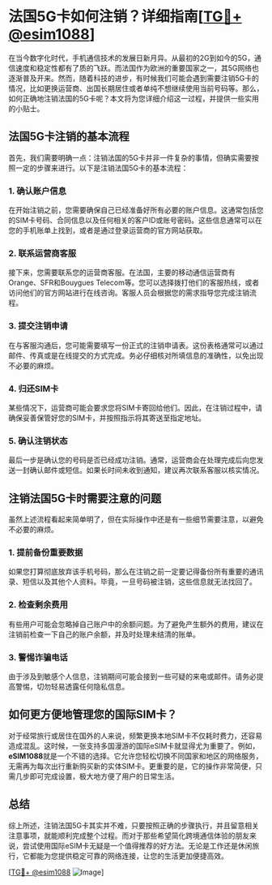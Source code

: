 # 法国5G卡如何注销？详细指南[[TG💪+ @esim1088](https://t.me/s/esim1088)]

在当今数字化时代，手机通信技术的发展日新月异。从最初的2G到如今的5G，通信速度和稳定性都有了质的飞跃。而法国作为欧洲的重要国家之一，其5G网络也逐渐普及开来。然而，随着科技的进步，有时候我们可能会遇到需要注销5G卡的情况，比如更换运营商、出国长期居住或者单纯不想继续使用当前号码等。那么，如何正确地注销法国的5G卡呢？本文将为您详细介绍这一过程，并提供一些实用的小贴士。

## 法国5G卡注销的基本流程

首先，我们需要明确一点：注销法国的5G卡并非一件复杂的事情，但确实需要按照一定的步骤来进行。以下是注销法国5G卡的基本流程：

### 1. 确认账户信息
在开始注销之前，您需要确保自己已经准备好所有必要的账户信息。这通常包括您的SIM卡号码、合同信息以及任何相关的客户ID或账号密码。这些信息通常可以在您的手机账单上找到，或者是通过登录运营商的官方网站获取。

### 2. 联系运营商客服
接下来，您需要联系您的运营商客服。在法国，主要的移动通信运营商有Orange、SFR和Bouygues Telecom等。您可以选择拨打他们的客服热线，或者访问他们的官方网站进行在线咨询。客服人员会根据您的需求指导您完成注销流程。

### 3. 提交注销申请
在与客服沟通后，您可能需要填写一份正式的注销申请表。这份表格通常可以通过邮件、传真或是在线提交的方式完成。务必仔细核对所填信息的准确性，以免出现不必要的麻烦。

### 4. 归还SIM卡
某些情况下，运营商可能会要求您将SIM卡寄回给他们。因此，在注销过程中，请确保妥善保管好您的SIM卡，并按照指示将其寄送至指定地址。

### 5. 确认注销状态
最后一步是确认您的号码是否已经成功注销。通常，运营商会在处理完成后向您发送一封确认邮件或短信。如果长时间未收到通知，建议再次联系客服以核实情况。

## 注销法国5G卡时需要注意的问题

虽然上述流程看起来简单明了，但在实际操作中还是有一些细节需要注意，以避免不必要的麻烦。

### 1. 提前备份重要数据
如果您打算彻底放弃该手机号码，那么在注销之前一定要记得备份所有重要的通讯录、短信以及其他个人资料。毕竟，一旦号码被注销，这些信息就无法找回了。

### 2. 检查剩余费用
有些用户可能会忽略掉自己账户中的余额问题。为了避免产生额外的费用，建议在注销前检查一下自己的账户余额，并及时处理未结清的账单。

### 3. 警惕诈骗电话
由于涉及到敏感个人信息，注销期间可能会接到一些可疑的来电或邮件。请务必提高警惕，切勿轻易透露任何隐私信息。

## 如何更方便地管理您的国际SIM卡？

对于经常旅行或居住在国外的人来说，频繁更换本地SIM卡不仅耗时费力，还容易造成混乱。这时候，一张支持多国漫游的国际eSIM卡就显得尤为重要了。例如，**eSIM1088**就是一个不错的选择。它允许您轻松切换不同国家和地区的网络服务，无需再为每次出行重新购买新的实体SIM卡。更重要的是，它的操作非常简便，只需几步即可完成设置，极大地方便了用户的日常生活。

## 总结

综上所述，注销法国5G卡其实并不难，只要按照正确的步骤执行，并且留意相关注意事项，就能顺利完成整个过程。而对于那些希望简化跨境通信体验的朋友来说，尝试使用国际eSIM卡无疑是一个值得推荐的好方法。无论是工作还是休闲旅行，它都能为您提供稳定可靠的网络连接，让您的生活更加便捷高效。

[[TG💪+ @esim1088](https://t.me/s/esim1088) ![Image](https://i.postimg.cc/4NQfJmqS/Snipaste-2025-05-13-00-14-12.png)]